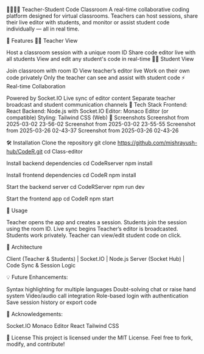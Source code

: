 👩‍🏫🧑‍💻 Teacher-Student Code Classroom
A real-time collaborative coding platform designed for virtual classrooms. Teachers can host sessions, share their live editor with students, and monitor or assist student code individually — all in real time.

🚀 Features
🧑‍🏫 Teacher View

Host a classroom session with a unique room ID
Share code editor live with all students
View and edit any student's code in real-time
🧑‍🎓 Student View

Join classroom with room ID
View teacher’s editor live
Work on their own code privately
Only the teacher can see and assist with student code
⚡ Real-time Collaboration

Powered by Socket.IO
Live sync of editor content
Separate teacher broadcast and student communication channels
🧱 Tech Stack
Frontend: React
Backend: Node.js with Socket.IO
Editor: Monaco Editor (or compatible)
Styling: Tailwind CSS (Web)
📸 Screenshots
Screenshot from 2025-03-02 23-56-02 Screenshot from 2025-03-02 23-55-55 Screenshot from 2025-03-26 02-43-37 Screenshot from 2025-03-26 02-43-26

🛠 Installation
Clone the repository
git clone https://github.com/mishrayush-hub/CodeR.git cd Class-editor

Install backend dependencies
cd CodeRserver npm install

Install frontend dependencies
cd CodeR npm install

Start the backend server
cd CodeRServer npm run dev

Start the frontend app
cd CodeR npm start

🧪 Usage

Teacher opens the app and creates a session. Students join the session using the room ID. Live sync begins Teacher’s editor is broadcasted. Students work privately. Teacher can view/edit student code on click.

🧠 Architecture

Client (Teacher & Students) | Socket.IO | Node.js Server (Socket Hub) | Code Sync & Session Logic

💡 Future Enhancements:

Syntax highlighting for multiple languages Doubt-solving chat or raise hand system Video/audio call integration Role-based login with authentication Save session history or export code

🙌 Acknowledgements:

Socket.IO Monaco Editor React Tailwind CSS

📄 License This project is licensed under the MIT License. Feel free to fork, modify, and contribute!

